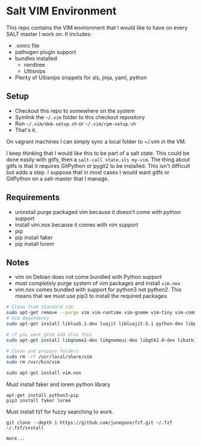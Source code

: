 # Salt VIM Environment #

This repo contains the VIM environment that I would like to have on every SALT master I work on. It includes:

* .vimrc file
* pathogen plugin support
* bundles installed
    * nerdtree
    * Ultisnips
* Plenty of Ultisnips snippets for sls, jinja, yaml, python

## Setup

* Checkout this repo to somewhere on the system
* Symlink the `~/.vim` folder to this checkout repository
* Run `~/.vim/deb-setup.sh` or `~/.vim/rpm-setup.sh`
* That's it.

On vagrant machines I can simply sync a local folder to ~/.vim in the VM.

I keep thinking that I would like this to be part of a salt state. This could be done easily with gitfs, then a `salt-call state.sls my-vim`. The thing about gitfs is that it requires GitPython or pygit2 to be installed. This isn't difficult but adds a step. I suppose that in most cases I would want gitfs or GitPython on a salt-master that I manage.


## Requirements

* uninstall purge packaged vim because it doesn't come with python support
* install vim.nox because it comes with vim support
* pip
* pip install faker
* pip install lorem


## Notes

* vim on Debian does not come bundled with Python support
* must completely purge system of vim packages and install `vim.nox`
* vim.nox comes bundled with support for python3 not python2. This means that we must use pip3 to install the required packages.

```sh
# Clean from standard vim
sudo apt-get remove --purge vim vim-runtime vim-gnome vim-tiny vim-common vim-gui-common
# Vim dependency
sudo apt-get install liblua5.1-dev luajit libluajit-5.1 python-dev libperl-dev libncurses5-dev ruby-dev

# if you want gVim add also this 
sudo apt-get install libgnome2-dev libgnomeui-dev libgtk2.0-dev libatk1.0-dev libbonoboui2-dev libcairo2-dev libx11-dev libxpm-dev libxt-dev

# Clean and prepare folders
sudo rm -rf /usr/local/share/vim
sudo rm /usr/bin/vim

sudo apt-get install vim.nox
```

Must install faker and lorem python library

```
apt-get install python3-pip
pip3 install faker lorem
```

Must install fzf for fuzzy searching to work.

```
git clone --depth 1 https://github.com/junegunn/fzf.git ~/.fzf
~/.fzf/install

more...
```

